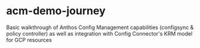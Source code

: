 # acm-demo-journey
Basic walkthrough of Anthos Config Management capabilities (configsync &amp; policy controller) as well as integration with Config Connector's KRM model for GCP resources
